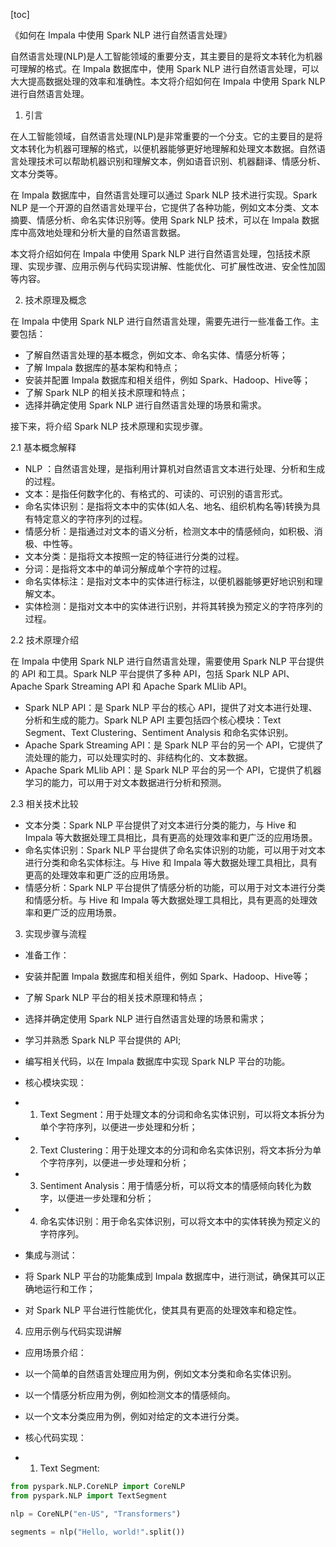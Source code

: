 
[toc]                    
                
                
《如何在 Impala 中使用 Spark NLP 进行自然语言处理》

自然语言处理(NLP)是人工智能领域的重要分支，其主要目的是将文本转化为机器可理解的格式。在 Impala 数据库中，使用 Spark NLP 进行自然语言处理，可以大大提高数据处理的效率和准确性。本文将介绍如何在 Impala 中使用 Spark NLP 进行自然语言处理。

1. 引言

在人工智能领域，自然语言处理(NLP)是非常重要的一个分支。它的主要目的是将文本转化为机器可理解的格式，以便机器能够更好地理解和处理文本数据。自然语言处理技术可以帮助机器识别和理解文本，例如语音识别、机器翻译、情感分析、文本分类等。

在 Impala 数据库中，自然语言处理可以通过 Spark NLP 技术进行实现。Spark NLP 是一个开源的自然语言处理平台，它提供了各种功能，例如文本分类、文本摘要、情感分析、命名实体识别等。使用 Spark NLP 技术，可以在 Impala 数据库中高效地处理和分析大量的自然语言数据。

本文将介绍如何在 Impala 中使用 Spark NLP 进行自然语言处理，包括技术原理、实现步骤、应用示例与代码实现讲解、性能优化、可扩展性改进、安全性加固等内容。

2. 技术原理及概念

在 Impala 中使用 Spark NLP 进行自然语言处理，需要先进行一些准备工作。主要包括：

- 了解自然语言处理的基本概念，例如文本、命名实体、情感分析等；
- 了解 Impala 数据库的基本架构和特点；
- 安装并配置 Impala 数据库和相关组件，例如 Spark、Hadoop、Hive等；
- 了解 Spark NLP 的相关技术原理和特点；
- 选择并确定使用 Spark NLP 进行自然语言处理的场景和需求。

接下来，将介绍 Spark NLP 技术原理和实现步骤。

2.1 基本概念解释

- NLP ：自然语言处理，是指利用计算机对自然语言文本进行处理、分析和生成的过程。
- 文本：是指任何数字化的、有格式的、可读的、可识别的语言形式。
- 命名实体识别：是指将文本中的实体(如人名、地名、组织机构名等)转换为具有特定意义的字符序列的过程。
- 情感分析：是指通过对文本的语义分析，检测文本中的情感倾向，如积极、消极、中性等。
- 文本分类：是指将文本按照一定的特征进行分类的过程。
- 分词：是指将文本中的单词分解成单个字符的过程。
- 命名实体标注：是指对文本中的实体进行标注，以便机器能够更好地识别和理解文本。
- 实体检测：是指对文本中的实体进行识别，并将其转换为预定义的字符序列的过程。

2.2 技术原理介绍

在 Impala 中使用 Spark NLP 进行自然语言处理，需要使用 Spark NLP 平台提供的 API 和工具。Spark NLP 平台提供了多种 API，包括 Spark NLP  API、Apache Spark Streaming API 和 Apache Spark MLlib API。

- Spark NLP API：是 Spark NLP 平台的核心 API，提供了对文本进行处理、分析和生成的能力。Spark NLP API 主要包括四个核心模块：Text Segment、Text Clustering、Sentiment Analysis 和命名实体识别。
- Apache Spark Streaming API：是 Spark NLP 平台的另一个 API，它提供了流处理的能力，可以处理实时的、非结构化的、文本数据。
- Apache Spark MLlib API：是 Spark NLP 平台的另一个 API，它提供了机器学习的能力，可以用于对文本数据进行分析和预测。

2.3 相关技术比较

- 文本分类：Spark NLP 平台提供了对文本进行分类的能力，与 Hive 和 Impala 等大数据处理工具相比，具有更高的处理效率和更广泛的应用场景。
- 命名实体识别：Spark NLP 平台提供了命名实体识别的功能，可以用于对文本进行分类和命名实体标注。与 Hive 和 Impala 等大数据处理工具相比，具有更高的处理效率和更广泛的应用场景。
- 情感分析：Spark NLP 平台提供了情感分析的功能，可以用于对文本进行分类和情感分析。与 Hive 和 Impala 等大数据处理工具相比，具有更高的处理效率和更广泛的应用场景。

3. 实现步骤与流程

- 准备工作：

- 安装并配置 Impala 数据库和相关组件，例如 Spark、Hadoop、Hive等；
- 了解 Spark NLP 平台的相关技术原理和特点；
- 选择并确定使用 Spark NLP 进行自然语言处理的场景和需求；
- 学习并熟悉 Spark NLP 平台提供的 API;
- 编写相关代码，以在 Impala 数据库中实现 Spark NLP 平台的功能。

- 核心模块实现：

- 1. Text Segment：用于处理文本的分词和命名实体识别，可以将文本拆分为单个字符序列，以便进一步处理和分析；
- 2. Text Clustering：用于处理文本的分词和命名实体识别，将文本拆分为单个字符序列，以便进一步处理和分析；
- 3. Sentiment Analysis：用于情感分析，可以将文本的情感倾向转化为数字，以便进一步处理和分析；
- 4. 命名实体识别：用于命名实体识别，可以将文本中的实体转换为预定义的字符序列。

- 集成与测试：

- 将 Spark NLP 平台的功能集成到 Impala 数据库中，进行测试，确保其可以正确地运行和工作；
- 对 Spark NLP 平台进行性能优化，使其具有更高的处理效率和稳定性。

4. 应用示例与代码实现讲解

- 应用场景介绍：

- 以一个简单的自然语言处理应用为例，例如文本分类和命名实体识别。
- 以一个情感分析应用为例，例如检测文本的情感倾向。
- 以一个文本分类应用为例，例如对给定的文本进行分类。

- 核心代码实现：

- 1. Text Segment:

```python
from pyspark.NLP.CoreNLP import CoreNLP
from pyspark.NLP import TextSegment

nlp = CoreNLP("en-US", "Transformers")

segments = nlp("Hello, world!".split())
```

